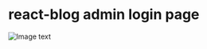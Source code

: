 # react-blog admin login page
![Image text](https://github.com/Aura-lab/react-blog/blob/master/image/p.png)
